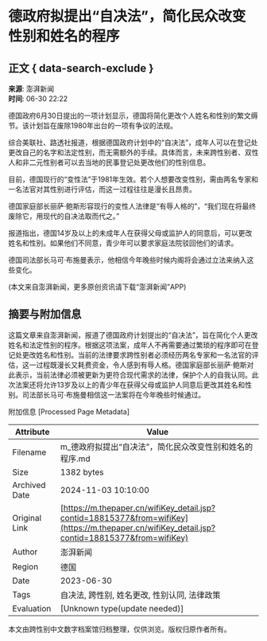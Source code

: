 # 德政府拟提出“自决法”，简化民众改变性别和姓名的程序

## 正文 { data-search-exclude }


**来源**: 澎湃新闻  
**时间**: 06-30 22:22  

德国政府6月30日提出的一项计划显示，德国将简化更改个人姓名和性别的繁文缛节。该计划旨在废除1980年出台的一项有争议的法规。

综合美联社、路透社报道，根据德国政府计划中的“自决法”，成年人可以在登记处更改自己的名字和法定性别，而无需额外的手续。具体而言，未来跨性别者、双性人和非二元性别者可以去当地的民事登记处更改他们的性别信息。

目前，德国现行的“变性法”于1981年生效。若个人想要改变性别，需由两名专家和一名法官对其性别进行评估，而这一过程往往是漫长且昂贵。

德国家庭部长丽萨·鲍斯形容现行的变性人法律是“有辱人格的”，“我们现在将最终废除它，用现代的自决法取而代之。”

报道指出，德国14岁及以上的未成年人在获得父母或监护人的同意后，可以更改姓名和性别。如果他们不同意，青少年可以要求家庭法院驳回他们的请求。

德国司法部长马可·布施曼表示，他相信今年晚些时候内阁将会通过立法来纳入这些变化。

(本文来自澎湃新闻，更多原创资讯请下载“澎湃新闻”APP)

## 摘要与附加信息

<!-- tcd_abstract -->
这篇文章来自澎湃新闻，报道了德国政府计划提出的“自决法”，旨在简化个人更改姓名和法定性别的程序。根据这项法案，成年人不再需要通过繁琐的程序即可在登记处更改姓名和性别。当前的法律要求跨性别者必须经历两名专家和一名法官的评估，这一过程既漫长又耗费资金，令人感到有辱人格。德国家庭部长丽萨·鲍斯对此表示，当前法律必须被更新为更符合现代需求的法律，保护个人的自我认同。此次法案还将允许13岁及以上的青少年在获得父母或监护人同意后更改其姓名和性别。司法部长马可·布施曼相信这一法案将在今年晚些时候通过。
<!-- tcd_abstract_end -->

附加信息 [Processed Page Metadata]

| Attribute       | Value                                  |
|-----------------|----------------------------------------|
| Filename        | m_德政府拟提出“自决法”，简化民众改变性别和姓名的程序.md                             |
| Size            | 1382 bytes                           |
| Archived Date   | 2024-11-03 10:10:00                             |
| Original Link   | [https://m.thepaper.cn/wifiKey_detail.jsp?contid=18815377&from=wifiKey](https://m.thepaper.cn/wifiKey_detail.jsp?contid=18815377&from=wifiKey)                       |
| Author          | 澎湃新闻                               |
| Region          | 德国                               |
| Date            | 2023-06-30                                 |
| Tags            | 自决法, 跨性别, 姓名更改, 性别认同, 法律政策                                 |
| Evaluation            | [Unknown type(update needed)]                                 |
<!-- tcd_table_end -->

本文由跨性别中文数字档案馆归档整理，仅供浏览。版权归原作者所有。

